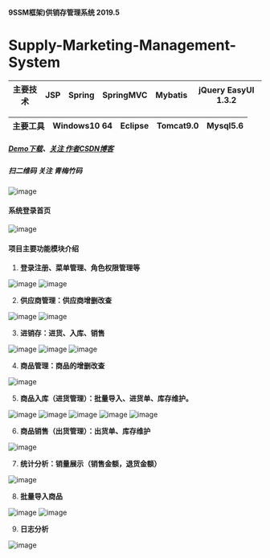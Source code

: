 
#### 9SSM框架)供销存管理系统 2019.5 

# Supply-Marketing-Management-System

主要技术|JSP |Spring |SpringMVC |Mybatis |jQuery EasyUI 1.3.2 |
---|---|---|---|---|---

主要工具|Windows10 64 |Eclipse |Tomcat9.0 |Mysql5.6
---|---|---|---|---

##### [Demo下载](https://github.com/michaelwuyu/Supply-Marketing-Management-System)、[关注 作者CSDN博客](https://blog.csdn.net/weixin_43258908)

##### 扫二维码 关注 青梅竹码
![image](https://github.com/michaelwuyu/Supply-Marketing-Management-System/blob/master/images/66.jpg)

#### 系统登录首页

![image](https://github.com/michaelwuyu/Supply-Marketing-Management-System/blob/master/images/01.jpg)

#### 项目主要功能模块介绍

1. **登录注册、菜单管理、角色权限管理等**

![image](https://github.com/michaelwuyu/Supply-Marketing-Management-System/blob/master/images/02.jpg)
![image](https://github.com/michaelwuyu/Supply-Marketing-Management-System/blob/master/images/03.jpg)

2. **供应商管理：供应商增删改查**

![image](https://github.com/michaelwuyu/Supply-Marketing-Management-System/blob/master/images/04.jpg)
![image](https://github.com/michaelwuyu/Supply-Marketing-Management-System/blob/master/images/05.jpg)

3. **进销存：进货、入库、销售**

![image](https://github.com/michaelwuyu/Supply-Marketing-Management-System/blob/master/images/06.jpg)
![image](https://github.com/michaelwuyu/Supply-Marketing-Management-System/blob/master/images/07.jpg)
![image](https://github.com/michaelwuyu/Supply-Marketing-Management-System/blob/master/images/10.jpg)

4. **商品管理：商品的增删改查**

![image](https://github.com/michaelwuyu/Supply-Marketing-Management-System/blob/master/images/08.jpg)

5. **商品入库（进货管理）：批量导入、进货单、库存维护。**

![image](https://github.com/michaelwuyu/Supply-Marketing-Management-System/blob/master/images/11.jpg)
![image](https://github.com/michaelwuyu/Supply-Marketing-Management-System/blob/master/images/12.jpg)
![image](https://github.com/michaelwuyu/Supply-Marketing-Management-System/blob/master/images/13.jpg)
![image](https://github.com/michaelwuyu/Supply-Marketing-Management-System/blob/master/images/14.jpg)
![image](https://github.com/michaelwuyu/Supply-Marketing-Management-System/blob/master/images/15.jpg)

6. **商品销售（出货管理）：出货单、库存维护**

![image](https://github.com/michaelwuyu/Supply-Marketing-Management-System/blob/master/images/09.jpg)

7. **统计分析：销量展示（销售金额，退货金额）**

![image](https://github.com/michaelwuyu/Supply-Marketing-Management-System/blob/master/images/19.jpg)

8. **批量导入商品**

![image](https://github.com/michaelwuyu/Supply-Marketing-Management-System/blob/master/images/21.jpg)
![image](https://github.com/michaelwuyu/Supply-Marketing-Management-System/blob/master/images/22.jpg)

9. **日志分析**


![image](https://github.com/michaelwuyu/Supply-Marketing-Management-System/blob/master/images/23.jpg)




